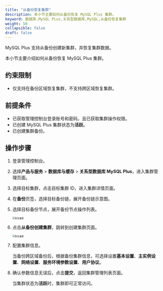 ```yaml
---
title: "从备份恢复集群"
description: 本小节主要如何从备份恢复 MySQL Plus 集群。 
keyword: 数据库,MySQL PLus,关系型数据库,MySQL,从备份恢复集群
weight: 50
collapsible: false
draft: false
---
```




MySQL Plus 支持从备份创建新集群，并恢复集群数据。

本小节主要介绍如何从备份恢复 MySQL Plus 集群。

## 约束限制

- 仅支持在备份区域恢复集群，不支持跨区域恢复集群。

## 前提条件

- 已获取管理控制台登录账号和密码，且已获取集群操作权限。
- 已创建 MySQL Plus 集群状态为**活跃**。
- 已创建集群备份。

## 操作步骤

1. 登录管理控制台。
2. 选择**产品与服务** > **数据库与缓存** > **关系型数据库 MySQL Plus**，进入集群管理页面。
3. 选择目标集群，点击目标集群 ID，进入集群详情页面。
4. 在**备份**页签，选择目标备份链，展开备份链示意图。
5. 选择目标备份节点，展开备份节点操作列表。
   
   <img src="../../../_images/restore_backup_1.png" alt="恢复集群" style="zoom:50%;" />

6. 点击**从备份创建集群**，跳转到创建集群页面。

   <img src="../../../_images/restore_backup_2.png" alt="恢复集群" style="zoom:50%;" />

7. 配置集群信息。
   
   当备份跨区域备份后，根据备份集群信息，可选择设置**基本设置**、**主实例设置**、**网络设置**、**服务环境参数设置**、**用户协议**。

8. 确认参数信息无误后，点击**提交**，返回集群管理列表页面。

   当集群状态为**活跃**时，集群即可正常访问。
